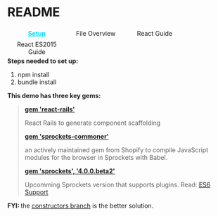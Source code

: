 # README
<style>
#tabOps{
	box-sizing: border-box;
	overflow: hidden;
}
#tabOps span{
	display: inline-block;
	cursor: pointer;
}
.tab-span{
	text-align: center;
	padding: 4px;
	width:25%;
	float: left;
}
.tab-span:hover{
	color: #00d8ff;
	font-weight: bold;
}
.tab-span.readme-active{
	color: #00d8ff;
	font-weight: bold;
	text-decoration: underline;
}

</style>
<div id="tabOps">
	<span class="tab-span readme-active" data-idget="setup">Setup</span>
	<span class="tab-span" data-idget="file">File Overview</span>
	<span class="tab-span" data-idget="reactRails">React Guide</span>
	<span class="tab-span" data-idget="es6intro">React ES2015 Guide</span>
</div>
<section id="setup" style="display:block;">
<strong>Steps needed to set up:</strong>
<ol>
<li>npm install</li>
<li>bundle install</li>
</ol>

<strong>This demo has three key gems:</strong>
<blockquote>
	<strong><a href="https://github.com/reactjs/react-rails" target="_block" >gem 'react-rails'</a></strong>
	<p>React Rails to generate component scaffolding</p>
	<strong><a href="https://github.com/Shopify/sprockets-commoner" target="_block" >gem 'sprockets-commoner'</a></strong>
	<p>an actively maintained gem from Shopify to compile JavaScript modules for the browser in Sprockets with Babel.</p>
	<strong><a href="https://libraries.io/rubygems/sprockets/4.0.0.beta2" target="_block" >gem 'sprockets', '4.0.0.beta2'</a></strong>
	<p>Upcomming Sprockets version that supports plugins. Read: <a href="https://github.com/rails/sprockets/blob/master/UPGRADING.md#es6-support"  target="_block">ES6 Support</a></p>
	
</blockquote>
<p><b>FYI: </b> the <a href="https://github.com/MKwenhua/rails-es2015-example/tree/constructors">constructors branch</a> is the better solution.</p>
</section>
<section id="file" style="display:none;">
	<strong>Files Overview:</strong>

</section>
<section id="reactRails" style="display:none;">
	<strong>React Overview:</strong>
</section>
<section id="es6intro" style="display:none;">
	<strong>Some neat ES2015 Features:</strong>
</section>
<script>
 var readMe = {
 	onDisplay: 'setup',
 	spanDisplay: document.querySelector('.readme-active'),
 	file: document.getElementById('file'),
 	reactRails: document.getElementById('reactRails'),
 	es6intro: document.getElementById('es6intro'),
 	setup: document.getElementById('setup'),
 }
  document.getElementById('tabOps').onclick = function(e){
  	if(e.target.className === "tab-span"){
       readMe.spanDisplay.className = "tab-span";
       readMe[readMe.onDisplay].style.display = 'none';
       readMe.onDisplay = e.target.dataset.idget;
       readMe.spanDisplay = e.target;
       readMe[readMe.onDisplay].style.display = 'block';

  	}
  }
</script>